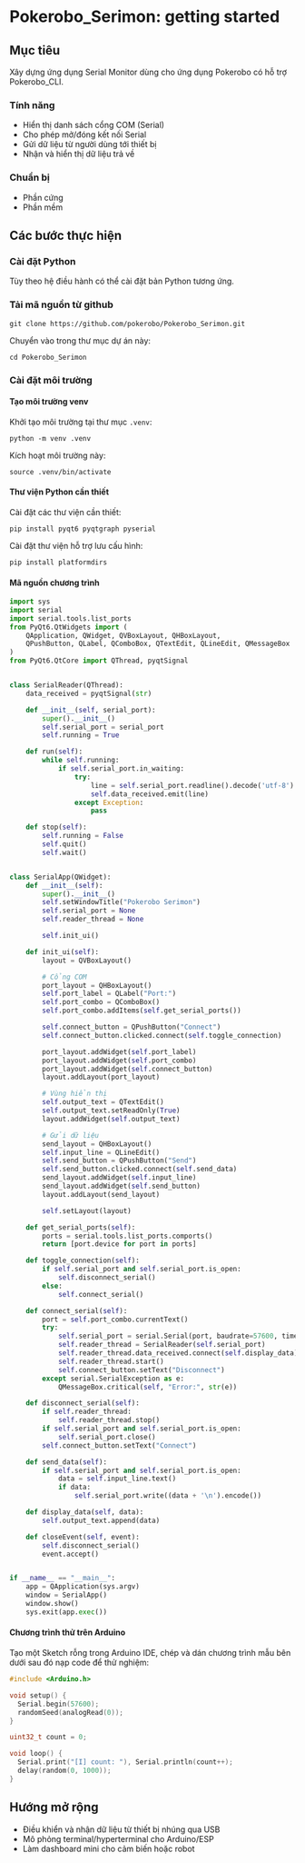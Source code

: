 # Pokerobo_Serimon: getting started

## Mục tiêu

Xây dựng ứng dụng Serial Monitor dùng cho ứng dụng Pokerobo có hỗ trợ Pokerobo_CLI.

### Tính năng

- Hiển thị danh sách cổng COM (Serial)
- Cho phép mở/đóng kết nối Serial
- Gửi dữ liệu từ người dùng tới thiết bị
- Nhận và hiển thị dữ liệu trả về

### Chuẩn bị

* Phần cứng
* Phần mềm

## Các bước thực hiện

### Cài đặt Python

Tùy theo hệ điều hành có thể cài đặt bản Python tương ứng.

### Tải mã nguồn từ github

```shell
git clone https://github.com/pokerobo/Pokerobo_Serimon.git
```

Chuyển vào trong thư mục dự án này:

```shell
cd Pokerobo_Serimon
```

### Cài đặt môi trường

#### Tạo môi trường venv

Khởi tạo môi trường tại thư mục `.venv`:

```shell
python -m venv .venv
```

Kích hoạt môi trường này:

```shell
source .venv/bin/activate
```

#### Thư viện Python cần thiết

Cài đặt các thư viện cần thiết:

```shell
pip install pyqt6 pyqtgraph pyserial
```

Cài đặt thư viện hỗ trợ lưu cấu hình:

```shell
pip install platformdirs
```

#### Mã nguồn chương trình

```python
import sys
import serial
import serial.tools.list_ports
from PyQt6.QtWidgets import (
    QApplication, QWidget, QVBoxLayout, QHBoxLayout,
    QPushButton, QLabel, QComboBox, QTextEdit, QLineEdit, QMessageBox
)
from PyQt6.QtCore import QThread, pyqtSignal


class SerialReader(QThread):
    data_received = pyqtSignal(str)

    def __init__(self, serial_port):
        super().__init__()
        self.serial_port = serial_port
        self.running = True

    def run(self):
        while self.running:
            if self.serial_port.in_waiting:
                try:
                    line = self.serial_port.readline().decode('utf-8').strip()
                    self.data_received.emit(line)
                except Exception:
                    pass

    def stop(self):
        self.running = False
        self.quit()
        self.wait()


class SerialApp(QWidget):
    def __init__(self):
        super().__init__()
        self.setWindowTitle("Pokerobo Serimon")
        self.serial_port = None
        self.reader_thread = None

        self.init_ui()

    def init_ui(self):
        layout = QVBoxLayout()

        # Cổng COM
        port_layout = QHBoxLayout()
        self.port_label = QLabel("Port:")
        self.port_combo = QComboBox()
        self.port_combo.addItems(self.get_serial_ports())

        self.connect_button = QPushButton("Connect")
        self.connect_button.clicked.connect(self.toggle_connection)

        port_layout.addWidget(self.port_label)
        port_layout.addWidget(self.port_combo)
        port_layout.addWidget(self.connect_button)
        layout.addLayout(port_layout)

        # Vùng hiển thị
        self.output_text = QTextEdit()
        self.output_text.setReadOnly(True)
        layout.addWidget(self.output_text)

        # Gửi dữ liệu
        send_layout = QHBoxLayout()
        self.input_line = QLineEdit()
        self.send_button = QPushButton("Send")
        self.send_button.clicked.connect(self.send_data)
        send_layout.addWidget(self.input_line)
        send_layout.addWidget(self.send_button)
        layout.addLayout(send_layout)

        self.setLayout(layout)

    def get_serial_ports(self):
        ports = serial.tools.list_ports.comports()
        return [port.device for port in ports]

    def toggle_connection(self):
        if self.serial_port and self.serial_port.is_open:
            self.disconnect_serial()
        else:
            self.connect_serial()

    def connect_serial(self):
        port = self.port_combo.currentText()
        try:
            self.serial_port = serial.Serial(port, baudrate=57600, timeout=1)
            self.reader_thread = SerialReader(self.serial_port)
            self.reader_thread.data_received.connect(self.display_data)
            self.reader_thread.start()
            self.connect_button.setText("Disconnect")
        except serial.SerialException as e:
            QMessageBox.critical(self, "Error:", str(e))

    def disconnect_serial(self):
        if self.reader_thread:
            self.reader_thread.stop()
        if self.serial_port and self.serial_port.is_open:
            self.serial_port.close()
        self.connect_button.setText("Connect")

    def send_data(self):
        if self.serial_port and self.serial_port.is_open:
            data = self.input_line.text()
            if data:
                self.serial_port.write((data + '\n').encode())

    def display_data(self, data):
        self.output_text.append(data)

    def closeEvent(self, event):
        self.disconnect_serial()
        event.accept()


if __name__ == "__main__":
    app = QApplication(sys.argv)
    window = SerialApp()
    window.show()
    sys.exit(app.exec())
```

#### Chương trình thử trên Arduino

Tạo một Sketch rỗng trong Arduino IDE, chép và dán chương trình mẫu bên dưới sau đó nạp code để thử nghiệm:

```cpp
#include <Arduino.h>

void setup() {
  Serial.begin(57600);
  randomSeed(analogRead(0));
}

uint32_t count = 0;

void loop() {
  Serial.print("[I] count: "), Serial.println(count++);
  delay(random(0, 1000));
}
```

## Hướng mở rộng

- Điều khiển và nhận dữ liệu từ thiết bị nhúng qua USB
- Mô phỏng terminal/hyperterminal cho Arduino/ESP
- Làm dashboard mini cho cảm biến hoặc robot
